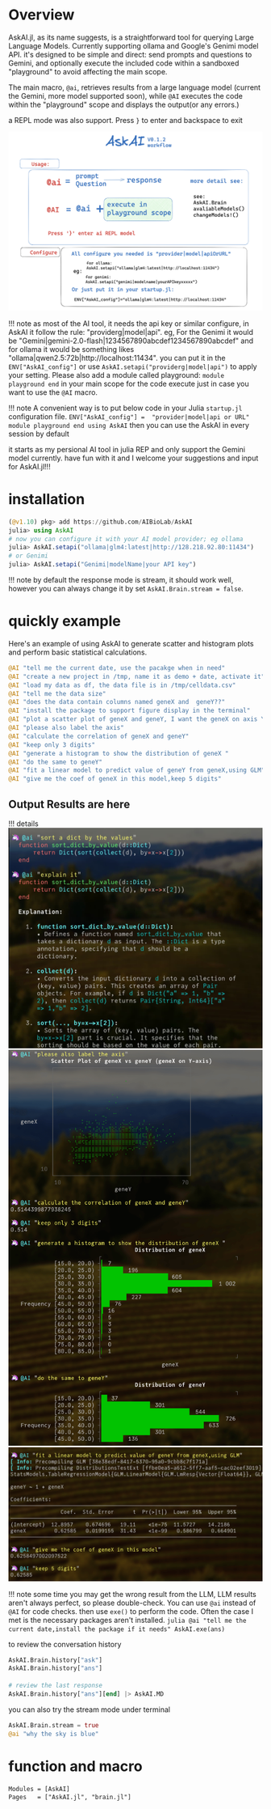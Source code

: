 
# Overview

AskAI.jl, as its name suggests, is a straightforward tool for querying Large Language Models. 
Currently supporting ollama and Google's Genimi model API. it's designed to be simple and direct: send prompts and questions to Gemini, and optionally execute the included code within a sandboxed "playground" to avoid affecting the main scope.

The main macro, `@ai`, retrieves results from a large language model (current the Gemini, more model supported soon), while `@AI` executes the code within the "playground" scope and displays the output(or any errors.)

a REPL mode was also support. Press `}` to enter and backspace to exit


![AskAI](./overview.png)


!!! note
    as most of the AI tool, it needs the api key or similar configure, in AskAI it follow the rule: "providerg|model|api". eg, For the Genimi it would be "Gemini|gemini-2.0-flash|1234567890abcdef1234567890abcdef" and for ollama it would be something likes "ollama|qwen2.5:72b|http://localhost:11434". you can put it in the `ENV["AskAI_config"]` or use `AskAI.setapi("providerg|model|api")` to apply your setting. Please also add a module called playground: `module playground end` in your main scope for the code execute just in case you want to use the `@AI` macro. 

!!! note
    A convenient way is to put below code in your Julia `startup.jl` configuration file.
    ```
    ENV["AskAI_config"] =  "provider|model|api or URL"
    module playground end
    using AskAI
    ```
    then you can use the AskAI in every session by default


it starts as my persional AI tool in julia REP and only support the Gemini model currently. have fun with it and I welcome your suggestions and input for AskAI.jl!!!

# installation

```julia
(@v1.10) pkg> add https://github.com/AIBioLab/AskAI 
julia> using AskAI
# now you can configure it with your AI model provider; eg ollama
julia> AskAI.setapi("ollama|glm4:latest|http://128.218.92.80:11434")
# or Genimi
julia> AskAI.setapi("Genimi|modelName|your API key")
```

!!! note
   by default the response mode is stream, it should work well, however you can always change it by set `AskAI.Brain.stream = false`.

# quickly example
Here's an example of using AskAI to generate scatter and histogram plots and perform basic statistical calculations.
```julia 
@AI "tell me the current date, use the pacakge when in need"
@AI "create a new project in /tmp, name it as demo + date, activate it"
@AI "load my data as df, the data file is in /tmp/celldata.csv"
@AI "tell me the data size"
@AI "does the data contain columns named geneX and  geneY??"
@AI "install the package to support figure display in the terminal"
@AI "plot a scatter plot of geneX and geneY, I want the geneX on axis Y"
@AI "please also label the axis"
@AI "calculate the correlation of geneX and geneY"
@AI "keep only 3 digits"
@AI "generate a histogram to show the distribution of geneX "
@AI "do the same to geneY"
@AI "fit a linear model to predict value of geneY from geneX,using GLM"
@AI "give me the coef of geneX in this model,keep 5 digits"
```


## Output Results are here 

!!! details 
    ![result1](./result1.png)
    ![result2](./result2.png)
    ![result3](./result3.png)

!!! note
    some time you may get the wrong result from the LLM, LLM results aren't always perfect, so please double-check. You can use `@ai` instead of `@AI` for code checks. then use `exe()` to perform the code. Often the case I met is the necessary packages aren't installed.
    ```julia
    @ai "tell me the current date,install the package if it needs"
    AskAI.exe(ans)
    ```

to review the conversation history
```julia
AskAI.Brain.history["ask"] 
AskAI.Brain.history["ans"] 

# review the last response 
AskAI.Brain.history["ans"][end] |> AskAI.MD
```


you can also try the stream mode under terminal
```julia
AskAI.Brain.stream = true
@ai "why the sky is blue"
```


# function and macro
```@autodocs
Modules = [AskAI]
Pages   = ["AskAI.jl", "brain.jl"]
```

